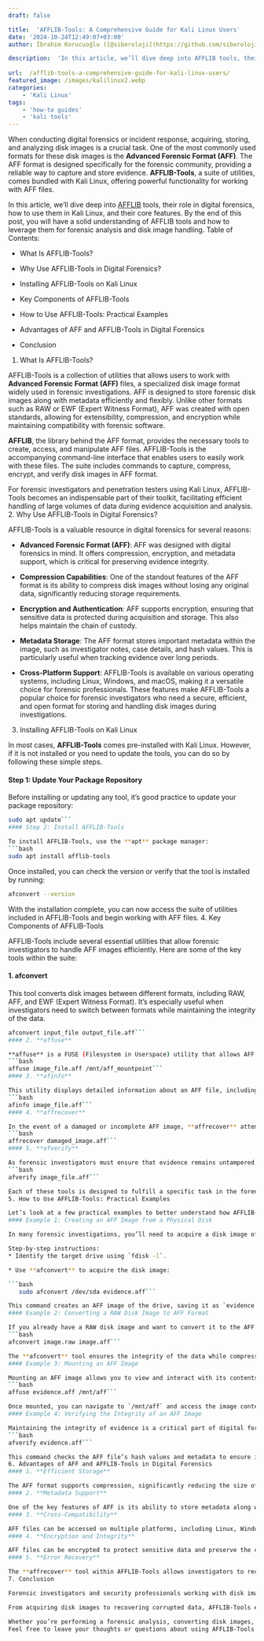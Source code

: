 ```yaml
---
draft: false

title:  'AFFLIB-Tools: A Comprehensive Guide for Kali Linux Users'
date: '2024-10-24T12:49:07+03:00'
author: İbrahim Korucuoğlu ([@siberoloji](https://github.com/siberoloji))

description:  'In this article, we’ll dive deep into AFFLIB tools, their role in digital forensics, how to use them in Kali Linux, and their core features.' 
 
url:  /afflib-tools-a-comprehensive-guide-for-kali-linux-users/
featured_image: /images/kalilinux2.webp
categories:
    - 'Kali Linux'
tags:
    - 'how-to guides'
    - 'kali tools'
---
```

When conducting digital forensics or incident response, acquiring, storing, and analyzing disk images is a crucial task. One of the most commonly used formats for these disk images is the **Advanced Forensic Format (AFF)**. The AFF format is designed specifically for the forensic community, providing a reliable way to capture and store evidence. **AFFLIB-Tools**, a suite of utilities, comes bundled with Kali Linux, offering powerful functionality for working with AFF files.

In this article, we’ll dive deep into <a href="https://github.com/sshock/AFFLIBv3" target="_blank" rel="noopener" title="">AFFLIB</a> tools, their role in digital forensics, how to use them in Kali Linux, and their core features. By the end of this post, you will have a solid understanding of AFFLIB tools and how to leverage them for forensic analysis and disk image handling.
Table of Contents:
* What Is AFFLIB-Tools?

* Why Use AFFLIB-Tools in Digital Forensics?

* Installing AFFLIB-Tools on Kali Linux

* Key Components of AFFLIB-Tools

* How to Use AFFLIB-Tools: Practical Examples

* Advantages of AFF and AFFLIB-Tools in Digital Forensics

* Conclusion

1. What Is AFFLIB-Tools?

AFFLIB-Tools is a collection of utilities that allows users to work with **Advanced Forensic Format (AFF)** files, a specialized disk image format widely used in forensic investigations. AFF is designed to store forensic disk images along with metadata efficiently and flexibly. Unlike other formats such as RAW or EWF (Expert Witness Format), AFF was created with open standards, allowing for extensibility, compression, and encryption while maintaining compatibility with forensic software.

**AFFLIB**, the library behind the AFF format, provides the necessary tools to create, access, and manipulate AFF files. AFFLIB-Tools is the accompanying command-line interface that enables users to easily work with these files. The suite includes commands to capture, compress, encrypt, and verify disk images in AFF format.

For forensic investigators and penetration testers using Kali Linux, AFFLIB-Tools becomes an indispensable part of their toolkit, facilitating efficient handling of large volumes of data during evidence acquisition and analysis.
2. Why Use AFFLIB-Tools in Digital Forensics?

AFFLIB-Tools is a valuable resource in digital forensics for several reasons:
* **Advanced Forensic Format (AFF)**: AFF was designed with digital forensics in mind. It offers compression, encryption, and metadata support, which is critical for preserving evidence integrity.

* **Compression Capabilities**: One of the standout features of the AFF format is its ability to compress disk images without losing any original data, significantly reducing storage requirements.

* **Encryption and Authentication**: AFF supports encryption, ensuring that sensitive data is protected during acquisition and storage. This also helps maintain the chain of custody.

* **Metadata Storage**: The AFF format stores important metadata within the image, such as investigator notes, case details, and hash values. This is particularly useful when tracking evidence over long periods.

* **Cross-Platform Support**: AFFLIB-Tools is available on various operating systems, including Linux, Windows, and macOS, making it a versatile choice for forensic professionals.
These features make AFFLIB-Tools a popular choice for forensic investigators who need a secure, efficient, and open format for storing and handling disk images during investigations.
3. Installing AFFLIB-Tools on Kali Linux

In most cases, **AFFLIB-Tools** comes pre-installed with Kali Linux. However, if it is not installed or you need to update the tools, you can do so by following these simple steps.
#### Step 1: Update Your Package Repository

Before installing or updating any tool, it’s good practice to update your package repository:
```bash
sudo apt update```
#### Step 2: Install AFFLIB-Tools

To install AFFLIB-Tools, use the **apt** package manager:
```bash
sudo apt install afflib-tools
```

Once installed, you can check the version or verify that the tool is installed by running:
```bash
afconvert --version
```

With the installation complete, you can now access the suite of utilities included in AFFLIB-Tools and begin working with AFF files.
4. Key Components of AFFLIB-Tools

AFFLIB-Tools include several essential utilities that allow forensic investigators to handle AFF images efficiently. Here are some of the key tools within the suite:
#### 1. **afconvert**

This tool converts disk images between different formats, including RAW, AFF, and EWF (Expert Witness Format). It’s especially useful when investigators need to switch between formats while maintaining the integrity of the data.
```bash
afconvert input_file output_file.aff```
#### 2. **affuse**

**affuse** is a FUSE (Filesystem in Userspace) utility that allows AFF images to be mounted as if they were physical drives. This is incredibly useful for accessing and analyzing files stored within the disk image without needing to extract the entire contents.
```bash
affuse image_file.aff /mnt/aff_mountpoint```
#### 3. **afinfo**

This utility displays detailed information about an AFF file, including its metadata, integrity, and other forensic details.
```bash
afinfo image_file.aff```
#### 4. **affrecover**

In the event of a damaged or incomplete AFF image, **affrecover** attempts to recover the data and repair the file. This is vital in cases where disk images are corrupted during acquisition or transfer.
```bash
affrecover damaged_image.aff```
#### 5. **afverify**

As forensic investigators must ensure that evidence remains untampered, **afverify** checks the integrity of AFF files, ensuring they have not been altered. It uses hash values to verify the authenticity of the image.
```bash
afverify image_file.aff```

Each of these tools is designed to fulfill a specific task in the forensic workflow, from converting formats to recovering corrupted data.
5. How to Use AFFLIB-Tools: Practical Examples

Let’s look at a few practical examples to better understand how AFFLIB-Tools are used in a forensic investigation.
#### Example 1: Creating an AFF Image from a Physical Disk

In many forensic investigations, you’ll need to acquire a disk image of a suspect’s drive. AFFLIB-Tools provides a way to capture this image in the AFF format.

Step-by-step instructions:
* Identify the target drive using `fdisk -l`.

* Use **afconvert** to acquire the disk image:

```bash
   sudo afconvert /dev/sda evidence.aff```

This command creates an AFF image of the drive, saving it as `evidence.aff`.
#### Example 2: Converting a RAW Disk Image to AFF Format

If you already have a RAW disk image and want to convert it to the AFF format, **afconvert** is the tool to use. This process compresses the image and adds metadata, making it easier to store and transport.
```bash
afconvert image.raw image.aff```

The **afconvert** tool ensures the integrity of the data while compressing it into the AFF format.
#### Example 3: Mounting an AFF Image

Mounting an AFF image allows you to view and interact with its contents as if it were a physical drive. This is particularly useful when you need to extract individual files for analysis.
```bash
affuse evidence.aff /mnt/aff```

Once mounted, you can navigate to `/mnt/aff` and access the image contents.
#### Example 4: Verifying the Integrity of an AFF Image

Maintaining the integrity of evidence is a critical part of digital forensics. To verify the integrity of an AFF file, use **afverify**.
```bash
afverify evidence.aff```

This command checks the AFF file’s hash values and metadata to ensure it hasn’t been altered since it was created.
6. Advantages of AFF and AFFLIB-Tools in Digital Forensics
#### 1. **Efficient Storage**

The AFF format supports compression, significantly reducing the size of disk images without compromising data integrity. This is particularly useful when handling large volumes of data, such as multi-terabyte drives.
#### 2. **Metadata Support**

One of the key features of AFF is its ability to store metadata along with the disk image. This can include investigator notes, timestamps, and hash values, providing context and ensuring evidence integrity throughout the investigative process.
#### 3. **Cross-Compatibility**

AFF files can be accessed on multiple platforms, including Linux, Windows, and macOS, making them highly portable. Moreover, many forensic tools and software support the AFF format, allowing for seamless integration into existing workflows.
#### 4. **Encryption and Integrity**

AFF files can be encrypted to protect sensitive data and preserve the chain of custody. The integrated hash verification process ensures that any tampering or corruption of the image is easily detectable.
#### 5. **Error Recovery**

The **affrecover** tool within AFFLIB-Tools allows investigators to recover data from partially corrupted AFF files. This feature is essential in scenarios where evidence may be damaged due to hardware failure or improper acquisition.
7. Conclusion

Forensic investigators and security professionals working with disk images in Kali Linux will find **AFFLIB-Tools** to be an indispensable part of their toolkit. The suite offers powerful utilities for handling disk images in the Advanced Forensic Format (AFF), with capabilities such as compression, encryption, and metadata storage.

From acquiring disk images to recovering corrupted data, AFFLIB-Tools ensures that forensic professionals can handle evidence efficiently and securely. Its open, flexible format makes it an ideal choice for storing and sharing forensic disk images, and the suite’s robust tools allow for detailed analysis and integrity verification.

Whether you’re performing a forensic analysis, converting disk images, or verifying the authenticity of evidence, AFFLIB-Tools should be part of every digital investigator’s workflow. You may want to look at our <a href="https://www.siberoloji.com/full-list-of-kali-linux-tools/" target="_blank" rel="noreferrer noopener">full list of Kali Linux Tools</a> page.
Feel free to leave your thoughts or questions about using AFFLIB-Tools in Kali Linux in the comments below!
